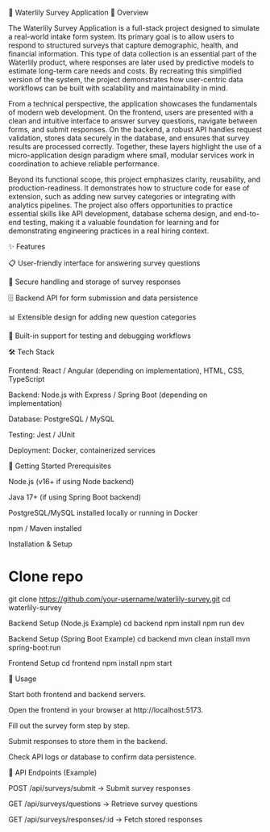 
🌊 Waterlily Survey Application
📖 Overview

The Waterlily Survey Application is a full-stack project designed to simulate a real-world intake form system. Its primary goal is to allow users to respond to structured surveys that capture demographic, health, and financial information. This type of data collection is an essential part of the Waterlily product, where responses are later used by predictive models to estimate long-term care needs and costs. By recreating this simplified version of the system, the project demonstrates how user-centric data workflows can be built with scalability and maintainability in mind.

From a technical perspective, the application showcases the fundamentals of modern web development. On the frontend, users are presented with a clean and intuitive interface to answer survey questions, navigate between forms, and submit responses. On the backend, a robust API handles request validation, stores data securely in the database, and ensures that survey results are processed correctly. Together, these layers highlight the use of a micro-application design paradigm where small, modular services work in coordination to achieve reliable performance.

Beyond its functional scope, this project emphasizes clarity, reusability, and production-readiness. It demonstrates how to structure code for ease of extension, such as adding new survey categories or integrating with analytics pipelines. The project also offers opportunities to practice essential skills like API development, database schema design, and end-to-end testing, making it a valuable foundation for learning and for demonstrating engineering practices in a real hiring context.

✨ Features

📋 User-friendly interface for answering survey questions

🔐 Secure handling and storage of survey responses

🗄️ Backend API for form submission and data persistence

📊 Extensible design for adding new question categories

🧪 Built-in support for testing and debugging workflows

🛠️ Tech Stack

Frontend: React / Angular (depending on implementation), HTML, CSS, TypeScript

Backend: Node.js with Express / Spring Boot (depending on implementation)

Database: PostgreSQL / MySQL

Testing: Jest / JUnit

Deployment: Docker, containerized services

🚀 Getting Started
Prerequisites

Node.js (v16+ if using Node backend)

Java 17+ (if using Spring Boot backend)

PostgreSQL/MySQL installed locally or running in Docker

npm / Maven installed

Installation & Setup
# Clone repo
git clone https://github.com/your-username/waterlily-survey.git
cd waterlily-survey

Backend Setup (Node.js Example)
cd backend
npm install
npm run dev

Backend Setup (Spring Boot Example)
cd backend
mvn clean install
mvn spring-boot:run

Frontend Setup
cd frontend
npm install
npm start

🎯 Usage

Start both frontend and backend servers.

Open the frontend in your browser at http://localhost:5173.

Fill out the survey form step by step.

Submit responses to store them in the backend.

Check API logs or database to confirm data persistence.

📡 API Endpoints (Example)

POST /api/surveys/submit → Submit survey responses

GET /api/surveys/questions → Retrieve survey questions

GET /api/surveys/responses/:id → Fetch stored responses
